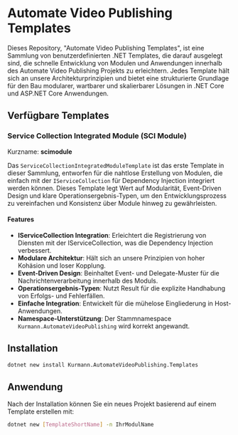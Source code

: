 # Automate Video Publishing Templates

Dieses Repository, "Automate Video Publishing Templates", ist eine Sammlung von benutzerdefinierten .NET Templates, die darauf ausgelegt sind, die schnelle Entwicklung von Modulen und Anwendungen innerhalb des Automate Video Publishing Projekts zu erleichtern. Jedes Template hält sich an unsere Architekturprinzipien und bietet eine strukturierte Grundlage für den Bau modularer, wartbarer und skalierbarer Lösungen in .NET Core und ASP.NET Core Anwendungen.

## Verfügbare Templates

### Service Collection Integrated Module (SCI Module)

Kurzname: **scimodule**

Das `ServiceCollectionIntegratedModuleTemplate` ist das erste Template in dieser Sammlung, entworfen für die nahtlose Erstellung von Modulen, die einfach mit der `IServiceCollection` für Dependency Injection integriert werden können. Dieses Template legt Wert auf Modularität, Event-Driven Design und klare Operationsergebnis-Typen, um den Entwicklungsprozess zu vereinfachen und Konsistenz über Module hinweg zu gewährleisten.

#### Features

- **IServiceCollection Integration**: Erleichtert die Registrierung von Diensten mit der IServiceCollection, was die Dependency Injection verbessert.
- **Modulare Architektur**: Hält sich an unsere Prinzipien von hoher Kohäsion und loser Kopplung.
- **Event-Driven Design**: Beinhaltet Event- und Delegate-Muster für die Nachrichtenverarbeitung innerhalb des Moduls.
- **Operationsergebnis-Typen**: Nutzt Result<T> für die explizite Handhabung von Erfolgs- und Fehlerfällen.
- **Einfache Integration**: Entwickelt für die mühelose Eingliederung in Host-Anwendungen.
- **Namespace-Unterstützung**: Der Stammnamespace `Kurmann.AutomateVideoPublishing` wird korrekt angewandt.

## Installation

```bash
dotnet new install Kurmann.AutomateVideoPublishing.Templates
```

## Anwendung

Nach der Installation können Sie ein neues Projekt basierend auf einem Template erstellen mit:

```bash
dotnet new [TemplateShortName] -n IhrModulName
```